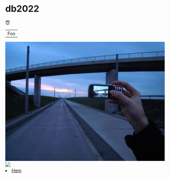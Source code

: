 # db2022
😇

<table>
    <tr>
        <td>Foo</td>
    </tr>
</table>
<img src="pic.png">
<img src ="https://img.freepik.com/premium-vector/abstract-dynamic-blue-orange-background_67845-1390.jpg?w=2000">
<li><a href="index.html">Hem</a></li>
      
        
    

